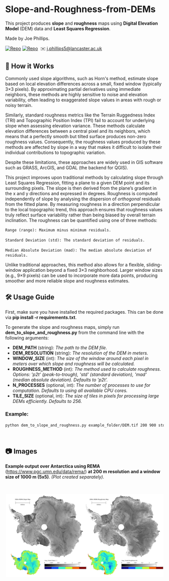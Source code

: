 # Slope-and-Roughness-from-DEMs

This project produces **slope** and **roughness** maps using **Digital Elevation Model** (DEM) data and **Least Squares Regression**.

Made by Joe Phillips.

[![Repo](https://badgen.net/badge/icon/GitHub/green?icon=github&label)](https://github.com/Joe-Phillips)
[![Repo](https://badgen.net/badge/icon/linkedin/blue?icon=linkedin&label)](https://www.linkedin.com/in/joe-b-phillips/)
&nbsp;✉️ j.phillips5@lancaster.ac.uk

## :toolbox: How it Works

Commonly used slope algorithms, such as Horn's method, estimate slope based on local elevation differences across a small, fixed window (typically 3×3 pixels). By approximating partial derivatives using immediate neighbors, these methods are highly sensitive to noise and elevation variability, often leading to exaggerated slope values in areas with rough or noisy terrain.

Similarly, standard roughness metrics like the Terrain Ruggedness Index (TRI) and Topographic Position Index (TPI) fail to account for underlying slope when assessing elevation variance. These methods calculate elevation differences between a central pixel and its neighbors, which means that a perfectly smooth but tilted surface produces non-zero roughness values. Consequently, the roughness values produced by these methods are affected by slope in a way that makes it difficult to isolate their individual contributions to topographic variation.

Despite these limitations, these approaches are widely used in GIS software such as GRASS, ArcGIS, and GDAL (the backend for QGIS).

This project improves upon traditional methods by calculating slope through Least Squares Regression, fitting a plane to a given DEM point and its surrounding pixels. The slope is then derived from the plane’s gradient in the x and y directions and expressed in degrees. Roughness is computed independently of slope by analysing the dispersion of _orthogonal_ residuals from the fitted plane. By measuring roughness in a direction perpendicular to the local topographic trend, this approach ensures that roughness values truly reflect surface variability rather than being biased by overall terrain inclination. The roughness can be quantified using one of three methods:

    Range (range): Maximum minus minimum residuals.

    Standard Deviation (std): The standard deviation of residuals.

    Median Absolute Deviation (mad): The median absolute deviation of residuals.

Unlike traditional approaches, this method also allows for a flexible, sliding-window application beyond a fixed 3×3 neighborhood. Larger window sizes (e.g., 9×9 pixels) can be used to incorporate more data points, producing smoother and more reliable slope and roughness estimates.

## 🛠️ Usage Guide

First, make sure you have installed the required packages. This can be done via **pip install -r requirements.txt**.

To generate the slope and roughness maps, simply run **dem_to_slope_and_roughness.py** from the command line with the following arguments:

- **DEM_PATH** (string): *The path to the DEM file.*
- **DEM_RESOLUTION** (string): *The resolution of the DEM in meters.*
- **WINDOW_SIZE** (int): *The size of the window around each pixel in meters over which slope and roughness will be calculated.*
- **ROUGHNESS_METHOD** (int): *The method used to calculate roughness. Options: 'p2t' (peak-to-trough), 'std' (standard deviation), 'mad' (median absolute deviation). Defaults to 'p2t'.*
- **N_PROCESSES** (optional, int): *The number of processes to use for computation. Defaults to using all available CPU cores.*
- **TILE_SIZE** (optional, int): *The size of tiles in pixels for processing large DEMs efficiently. Defaults to 256.*

### Example:

```sh
python dem_to_slope_and_roughness.py example_folder/DEM.tif 200 900 std --n_processes 4 --tile_size 256
```

<br>

## :camera: Images
**Example output over Antarctica using REMA** (https://www.pgc.umn.edu/data/rema/) **at 200 m resolution and a window size of 1000 m (5x5)**. *(Plot created separately).*

<br>

![alt text](https://github.com/Joe-Phillips/DEM-to-Slope-and-Roughness/blob/main/example_output.png?raw=true)

